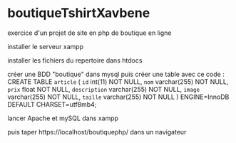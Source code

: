 # boutiqueTshirtXavbene

exercice d'un projet de site en php de boutique en ligne

installer le serveur xampp

installer les fichiers du repertoire dans htdocs

créer une BDD "boutique" dans mysql puis créer une table avec ce code :
CREATE TABLE `article` (
  `id` int(11) NOT NULL,
  `nom` varchar(255) NOT NULL,
  `prix` float NOT NULL,
  `description` varchar(255) NOT NULL,
  `image` varchar(255) NOT NULL,
  `taille` varchar(255) NOT NULL
) ENGINE=InnoDB DEFAULT CHARSET=utf8mb4;

lancer Apache et mySQL dans xampp 

puis taper https://localhost/boutiquephp/ dans un navigateur

